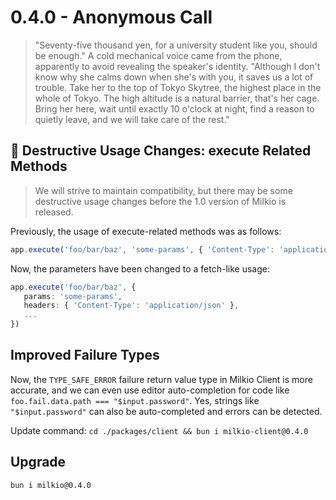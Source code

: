 # 0.4.0 - Anonymous Call

> "Seventy-five thousand yen, for a university student like you, should be enough." A cold mechanical voice came from the phone, apparently to avoid revealing the speaker's identity. "Although I don't know why she calms down when she's with you, it saves us a lot of trouble. Take her to the top of Tokyo Skytree, the highest place in the whole of Tokyo. The high altitude is a natural barrier, that's her cage. Bring her here, wait until exactly 10 o'clock at night, find a reason to quietly leave, and we will take care of the rest."

## 🚨 Destructive Usage Changes: execute Related Methods

> We will strive to maintain compatibility, but there may be some destructive usage changes before the 1.0 version of Milkio is released.

Previously, the usage of execute-related methods was as follows:

```ts
app.execute('foo/bar/baz', 'some-params', { 'Content-Type': 'application/json' }, { ... })
```

Now, the parameters have been changed to a fetch-like usage:

```ts
app.execute('foo/bar/baz', {
   params: 'some-params',
   headers: { 'Content-Type': 'application/json' },
   ...
})
```

## Improved Failure Types

Now, the `TYPE_SAFE_ERROR` failure return value type in Milkio Client is more accurate, and we can even use editor auto-completion for code like `foo.fail.data.path === "$input.password"`. Yes, strings like `"$input.password"` can also be auto-completed and errors can be detected.

Update command: `cd ./packages/client && bun i milkio-client@0.4.0`

## Upgrade

```
bun i milkio@0.4.0
```